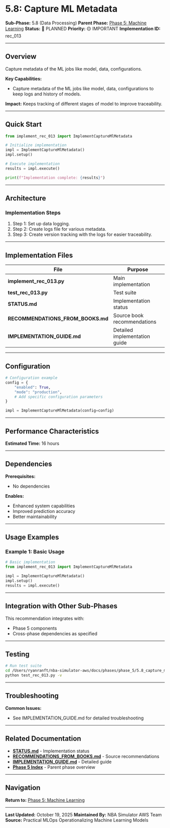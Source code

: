 # 5.8: Capture ML Metadata

**Sub-Phase:** 5.8 (Data Processing)
**Parent Phase:** [Phase 5: Machine Learning](../PHASE_5_INDEX.md)
**Status:** 🔵 PLANNED
**Priority:** 🟡 IMPORTANT
**Implementation ID:** rec_013

---

## Overview

Capture metadata of the ML jobs like model, data, configurations.

**Key Capabilities:**
- Capture metadata of the ML jobs like model, data, configurations to keep logs and history of models.

**Impact:**
Keeps tracking of different stages of model to improve traceability.

---

## Quick Start

```python
from implement_rec_013 import ImplementCaptureMlMetadata

# Initialize implementation
impl = ImplementCaptureMlMetadata()
impl.setup()

# Execute implementation
results = impl.execute()

print(f"Implementation complete: {results}")
```

---

## Architecture

### Implementation Steps

1. Step 1: Set up data logging.
2. Step 2: Create logs file for various metadata.
3. Step 3: Create version tracking with the logs for easier traceability.

---

## Implementation Files

| File | Purpose |
|------|---------|
| **implement_rec_013.py** | Main implementation |
| **test_rec_013.py** | Test suite |
| **STATUS.md** | Implementation status |
| **RECOMMENDATIONS_FROM_BOOKS.md** | Source book recommendations |
| **IMPLEMENTATION_GUIDE.md** | Detailed implementation guide |

---

## Configuration

```python
# Configuration example
config = {
    "enabled": True,
    "mode": "production",
    # Add specific configuration parameters
}

impl = ImplementCaptureMlMetadata(config=config)
```

---

## Performance Characteristics

**Estimated Time:** 16 hours

---

## Dependencies

**Prerequisites:**
- No dependencies

**Enables:**
- Enhanced system capabilities
- Improved prediction accuracy
- Better maintainability

---

## Usage Examples

### Example 1: Basic Usage

```python
# Basic implementation
from implement_rec_013 import ImplementCaptureMlMetadata

impl = ImplementCaptureMlMetadata()
impl.setup()
results = impl.execute()
```

---

## Integration with Other Sub-Phases

This recommendation integrates with:
- Phase 5 components
- Cross-phase dependencies as specified

---

## Testing

```bash
# Run test suite
cd /Users/ryanranft/nba-simulator-aws/docs/phases/phase_5/5.8_capture_ml_metadata
python test_rec_013.py -v
```

---

## Troubleshooting

**Common Issues:**
- See IMPLEMENTATION_GUIDE.md for detailed troubleshooting

---

## Related Documentation

- **[STATUS.md](STATUS.md)** - Implementation status
- **[RECOMMENDATIONS_FROM_BOOKS.md](RECOMMENDATIONS_FROM_BOOKS.md)** - Source recommendations
- **[IMPLEMENTATION_GUIDE.md](IMPLEMENTATION_GUIDE.md)** - Detailed guide
- **[Phase 5 Index](../PHASE_5_INDEX.md)** - Parent phase overview

---

## Navigation

**Return to:** [Phase 5: Machine Learning](../PHASE_5_INDEX.md)

---

**Last Updated:** October 19, 2025
**Maintained By:** NBA Simulator AWS Team
**Source:** Practical MLOps  Operationalizing Machine Learning Models

